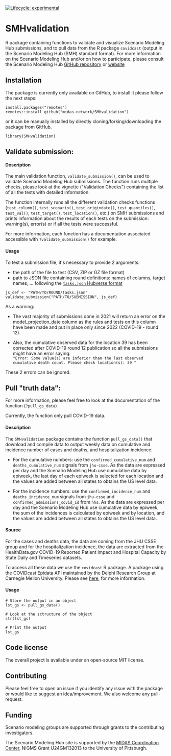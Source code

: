 
<!-- badges: start -->

[![Lifecycle:
experimental](https://img.shields.io/badge/lifecycle-experimental-orange.svg)](https://lifecycle.r-lib.org/articles/stages.html#experimental)

<!-- badges: end -->

# SMHvalidation

R package containing functions to validate and visualize Scenario Modeling Hub 
submissions, and to pull data from the R package
`covidcast` (output in the Scenario Modeling Hub (SMH) standard format). 
For more information on the Scenario Modeling Hub and/or on how to participate,
please consult the Scenario Modeling Hub 
[GitHub repository](https://github.com/midas-network/covid19-scenario-modeling-hub)
or [website](https://scenariomodelinghub.org/)

## Installation

The package is currently only available on GitHub, to install it please
follow the next steps:

```{r}
install.packages("remotes")
remotes::install_github("midas-network/SMHvalidation") 
```

or it can be manually installed by directly cloning/forking/downloading
the package from GitHub.

```{r}
library(SMHvalidation)
```

## Validate submission:

#### Description

The main validation function, `validate_submission()`, can be used to
validate Scenario Modeling Hub submissions. The function runs multiple
checks, please look at the vignette ("Validation Checks")
containing the list of all the tests with detailed information.

The function internally runs all the different validation checks
functions (`test_column()`, `test_scenario()`, `test_origindate()`,
`test_quantiles()`, `test_val()`, `test_target()`, `test_location()`, etc.) on
SMH submissions and prints information about the results of each tests
on the submission: warning(s), error(s) or if all the tests were
successful.

For more information, each function has a documentation associated
accessible with `?validate_submission()` for example.

#### Usage

To test a submission file, it's necessary to provide 2 arguments:

-   the path of the file to test (CSV, ZIP or GZ file format)
-   path to JSON file containing round definitions: names of columns,
    target names, ... following the 
    [`tasks.json` Hubverse format](https://hubdocs.readthedocs.io/en/latest/user-guide/hub-config.html#hub-model-task-configuration-tasks-json-file)

```{r}
js_def <- "PATH/TO/ROUND/tasks.json"
validate_submission("PATH/TO/SUBMISSION", js_def)
```

As a warning:

-   The vast majority of submissions done in 2021 will return an error
    on the model_projection_date column as the rules and tests on this
    column have been made and put in place only since 2022 (COVID-19 -
    round 12).

-   Also, the cumulative observed data for the location 39 has been
    corrected after COVID-19 round 12 publication so all the submissions
    might have an error saying:\
    `"Error: Some value(s) are inferior than the last observed cumulative death count. Please check location(s): 39 "`

These 2 errors can be ignored.

## Pull "truth data":

For more information, please feel free to look at the documentation of
the function (`?pull_gs_data`)

Currently, the function only pull COVID-19 data.

#### Description

The `SMHvalidation` package contains the function
`pull_gs_data()` that download and compile data to output weekly data on
cumulative and incidence number of cases and deaths, and hospitalization
incidence:

-   For the cumulative numbers: use the `confirmed_cumulative_num` and
    `deaths_cumulative_num` signals from `jhu-csse`. As the data are
    expressed per day and the Scenario Modeling Hub use cumulative data
    by epiweek, the last day of each epiweek is selected for each
    location and the values are added between all states to obtains the
    US level data.

-   For the incidence numbers: use the `confirmed_incidence_num` and
    `deaths_incidence_num` signals from `jhu-csse` and
    `confirmed_admissions_covid_1d` from `hhs`. As the data are
    expressed per day and the Scenario Modeling Hub use cumulative data
    by epiweek, the sum of the incidences is calculated by epiweek and
    by location, and the values are added between all states to obtains
    the US level data.

#### Source

For the cases and deaths data, the data are coming from the JHU CSSE
group and for the hospitalization incidence, the data are extracted from
the HealthData.gov COVID-19 Reported Patient Impact and Hospital
Capacity by State Daily and Timeseries datasets.

To access all these data we use the `covidcast` R package. A package
using the COVIDcast Epidata API maintained by the Delphi Research Group
at Carnegie Mellon University. Please see
[here](https://cran.r-project.org/web/packages/covidcast/index.html),
for more information.

#### Usage

```{r}
# Store the output in an object
lst_gs <- pull_gs_data()

# Look at the sctructure of the object
str(lst_gs)

# Print the output
lst_gs
```

## Code license

The overall project is available under an open-source MIT license.

## Contributing

Please feel free to open an issue if you identify any issue with the
package or would like to suggest an idea/improvement. We also welcome
any pull-request.

## Funding

Scenario modeling groups are supported through grants to the
contributing investigators.

The Scenario Modeling Hub site is supported by the [MIDAS Coordination
Center](https://midasnetwork.us/), NIGMS Grant U24GM132013 to the
University of Pittsburgh.
